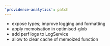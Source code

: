 ```yaml
---
'providence-analytics': patch
---
```


- expose types; improve logging and formatting
- apply memoisation in optimised-glob
- add perf logs to LogService
- allow to clear cache of memoized function
